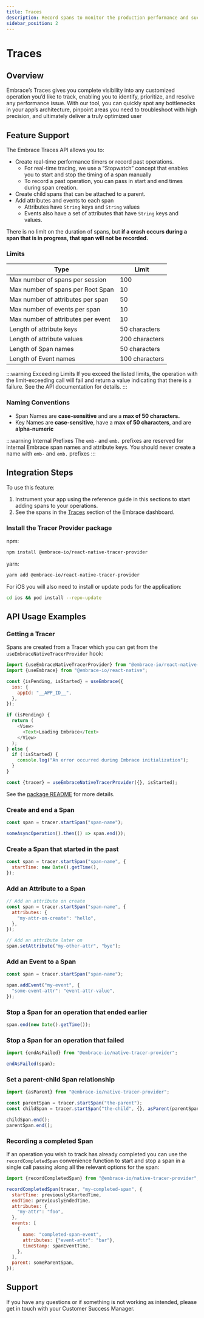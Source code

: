 ```yaml
---
title: Traces
description: Record spans to monitor the production performance and success rates of operations within your mobile app.
sidebar_position: 2
---
```


# Traces

## Overview

Embrace’s Traces gives you complete visibility into any customized operation you’d like to track, enabling you to identify, prioritize, and resolve any performance issue. With our tool, you can quickly spot any bottlenecks in your app’s architecture, pinpoint areas you need to troubleshoot with high precision, and ultimately deliver a truly optimized user

## Feature Support

The Embrace Traces API allows you to:

- Create real-time performance timers or record past operations.
  - For real-time tracing, we use a “Stopwatch” concept that enables you to start and stop the timing of a span manually
  - To record a past operation, you can pass in start and end times during span creation.
- Create child spans that can be attached to a parent.
- Add attributes and events to each span
  - Attributes have `String` keys and `String` values
  - Events also have a set of attributes that have `String` keys and values.

There is no limit on the duration of spans, but **if a crash occurs during a span that is in progress, that span will not be recorded.**

### Limits

| Type                               | Limit          |
| ---------------------------------- | -------------- |
| Max number of spans per session    | 100            |
| Max number of spans per Root Span  | 10             |
| Max number of attributes per span  | 50             |
| Max number of events per span      | 10             |
| Max number of attributes per event | 10             |
| Length of attribute keys           | 50 characters  |
| Length of attribute values         | 200 characters |
| Length of Span names               | 50 characters  |
| Length of Event names              | 100 characters |

:::warning Exceeding Limits
If you exceed the listed limits, the operation with the limit-exceeding call will fail and return a value indicating that there is a failure. See the API documentation for details.
:::

### Naming Conventions

- Span Names are **case-sensitive** and are a **max of 50 characters.**
- Key Names are **case-sensitive**, have a **max of 50 characters**, and are **alpha-numeric**

:::warning Internal Prefixes
The `emb-` and `emb.` prefixes are reserved for internal Embrace span names and attribute keys. You should never create a name with `emb-` and `emb.` prefixes
:::

## Integration Steps

To use this feature:

1. Instrument your app using the reference guide in this sections to start adding spans to your operations.
2. See the spans in the [Traces](/docs/product/traces/index.md) section of the Embrace dashboard.

### Install the Tracer Provider package

npm:

```sh
npm install @embrace-io/react-native-tracer-provider
```

yarn:

```sh
yarn add @embrace-io/react-native-tracer-provider
```

For iOS you will also need to install or update pods for the application:

```sh
cd ios && pod install --repo-update
```

## API Usage Examples

### Getting a Tracer

Spans are created from a Tracer which you can get from the `useEmbraceNativeTracerProvider` hook:

```javascript
import {useEmbraceNativeTracerProvider} from "@embrace-io/react-native-tracer-provider";
import {useEmbrace} from "@embrace-io/react-native";

const {isPending, isStarted} = useEmbrace({
  ios: {
    appId: "__APP_ID__",
  },
});

if (isPending) {
  return (
    <View>
      <Text>Loading Embrace</Text>
    </View>
  );
} else {
  if (!isStarted) {
    console.log("An error occurred during Embrace initialization");
  }
}

const {tracer} = useEmbraceNativeTracerProvider({}, isStarted);
```

See the [package README](https://github.com/embrace-io/embrace-react-native-sdk/tree/main/packages/react-native-tracer-provider)
for more details.

### Create and end a Span

```javascript
const span = tracer.startSpan("span-name");

someAsyncOperation().then(() => span.end());
```

### Create a Span that started in the past

```javascript
const span = tracer.startSpan("span-name", {
  startTime: new Date().getTime(),
});
```

### Add an Attribute to a Span

```javascript
// Add an attribute on create
const span = tracer.startSpan("span-name", {
  attributes: {
    "my-attr-on-create": "hello",
  },
});

// Add an attribute later on
span.setAttribute("my-other-attr", "bye");
```

### Add an Event to a Span

```javascript
const span = tracer.startSpan("span-name");

span.addEvent("my-event", {
  "some-event-attr": "event-attr-value",
});
```

### Stop a Span for an operation that ended earlier

```javascript
span.end(new Date().getTime());
```

### Stop a Span for an operation that failed

```javascript
import {endAsFailed} from "@embrace-io/native-tracer-provider";

endAsFailed(span);
```

### Set a parent-child Span relationship

```javascript
import {asParent} from "@embrace-io/native-tracer-provider";

const parentSpan = tracer.startSpan("the-parent");
const childSpan = tracer.startSpan("the-child", {}, asParent(parentSpan));

childSpan.end();
parentSpan.end();
```

### Recording a completed Span

If an operation you wish to track has already completed you can use the `recordCompletedSpan` convenience function to
start and stop a span in a single call passing along all the relevant options for the span:

```javascript
import {recordCompletedSpan} from "@embrace-io/native-tracer-provider";

recordCompletedSpan(tracer, "my-completed-span", {
  startTime: previouslyStartedTime,
  endTime: previouslyEndedTime,
  attributes: {
    "my-attr": "foo",
  },
  events: [
    {
      name: "completed-span-event",
      attributes: {"event-attr": "bar"},
      timeStamp: spanEventTime,
    },
  ],
  parent: someParentSpan,
});
```

## Support

If you have any questions or if something is not working as intended, please get in touch with your Customer Success Manager.
